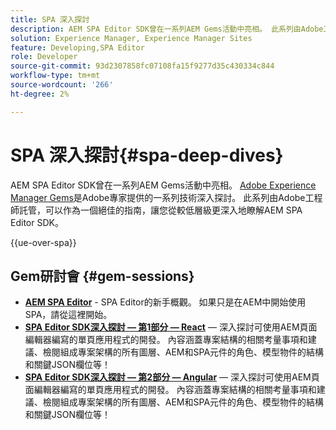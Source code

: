 ```yaml
---
title: SPA 深入探討
description: AEM SPA Editor SDK曾在一系列AEM Gems活動中亮相。 此系列由Adobe工程師託管，可以作為一個絕佳的指南，以便在由Adobe工程師託管的低層級對AEM SPA Editor SDK有更深入的瞭解。
solution: Experience Manager, Experience Manager Sites
feature: Developing,SPA Editor
role: Developer
source-git-commit: 93d2307858fc07108fa15f9277d35c430334c844
workflow-type: tm+mt
source-wordcount: '266'
ht-degree: 2%

---
```


# SPA 深入探討{#spa-deep-dives}

AEM SPA Editor SDK曾在一系列AEM Gems活動中亮相。 [Adobe Experience Manager Gems](https://helpx.adobe.com/experience-manager/kt/eseminars/gems/aem-index.html)是Adobe專家提供的一系列技術深入探討。 此系列由Adobe工程師託管，可以作為一個絕佳的指南，讓您從較低層級更深入地瞭解AEM SPA Editor SDK。

{{ue-over-spa}}

## Gem研討會 {#gem-sessions}

* **[AEM SPA Editor](https://experienceleague.adobe.com/en/docs/events/experience-manager-gems-recordings/gems2018/aem-spa-editor)** - SPA Editor的新手概觀。 如果只是在AEM中開始使用SPA，請從這裡開始。
* **[SPA Editor SDK深入探討 — 第1部分 — React](https://experienceleague.adobe.com/en/docs/events/experience-manager-gems-recordings/gems2018/spa-editor-sdk-deep-dive-react)** — 深入探討可使用AEM頁面編輯器編寫的單頁應用程式的開發。 內容涵蓋專案結構的相關考量事項和建議、檢閱組成專案架構的所有圖層、AEM和SPA元件的角色、模型物件的結構和關鍵JSON欄位等！
* **[SPA Editor SDK深入探討 — 第2部分 — Angular](https://experienceleague.adobe.com/en/docs/events/experience-manager-gems-recordings/gems2018/spa-editor-sdk-deep-dive-angular)** — 深入探討可使用AEM頁面編輯器編寫的單頁應用程式的開發。 內容涵蓋專案結構的相關考量事項和建議、檢閱組成專案架構的所有圖層、AEM和SPA元件的角色、模型物件的結構和關鍵JSON欄位等！
